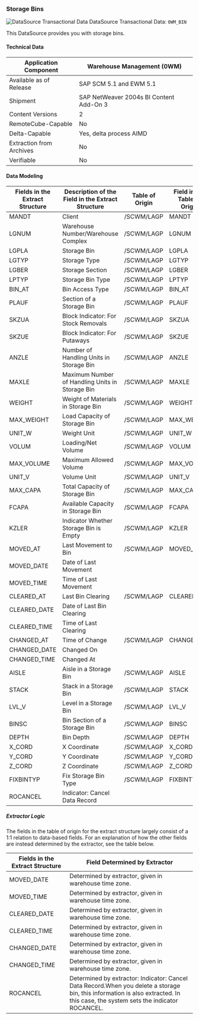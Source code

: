 ### Storage Bins

![DataSource Transactional Data](https://help.sap.com/doc/saphelp_ewm94/9.4/en-US/graphics/BICObjDataSourceTransactionalData.gif) DataSource Transactional Data: `0WM_BIN`

 This DataSource provides you with storage bins.

#### Technical Data

| Application Component    | Warehouse Management (0WM)              |
| ------------------------ | --------------------------------------- |
| Available as of Release  | SAP SCM 5.1 and EWM 5.1                 |
| Shipment                 | SAP NetWeaver 2004s BI Content Add-On 3 |
| Content Versions         | 2                                       |
| RemoteCube-Capable       | No                                      |
| Delta-Capable            | Yes, delta process AIMD                 |
| Extraction from Archives | No                                      |
| Verifiable               | No                                      |

#### Data Modeling

| Fields in the Extract Structure | Description of the Field in the Extract Structure | Table of Origin | Field in the Table of Origin |
| ------------------------------- | ------------------------------------------------- | --------------- | ---------------------------- |
| MANDT                           | Client                                            | /SCWM/LAGP      | MANDT                        |
| LGNUM                           | Warehouse Number/Warehouse Complex                | /SCWM/LAGP      | LGNUM                        |
| LGPLA                           | Storage Bin                                       | /SCWM/LAGP      | LGPLA                        |
| LGTYP                           | Storage Type                                      | /SCWM/LAGP      | LGTYP                        |
| LGBER                           | Storage Section                                   | /SCWM/LAGP      | LGBER                        |
| LPTYP                           | Storage Bin Type                                  | /SCWM/LAGP      | LPTYP                        |
| BIN_AT                          | Bin Access Type                                   | /SCWM/LAGP      | BIN_AT                       |
| PLAUF                           | Section of a Storage Bin                          | /SCWM/LAGP      | PLAUF                        |
| SKZUA                           | Block Indicator: For Stock Removals               | /SCWM/LAGP      | SKZUA                        |
| SKZUE                           | Block Indicator: For Putaways                     | /SCWM/LAGP      | SKZUE                        |
| ANZLE                           | Number of Handling Units in Storage Bin           | /SCWM/LAGP      | ANZLE                        |
| MAXLE                           | Maximum Number of Handling Units in Storage Bin   | /SCWM/LAGP      | MAXLE                        |
| WEIGHT                          | Weight of Materials in Storage Bin                | /SCWM/LAGP      | WEIGHT                       |
| MAX_WEIGHT                      | Load Capacity of Storage Bin                      | /SCWM/LAGP      | MAX_WEIGHT                   |
| UNIT_W                          | Weight Unit                                       | /SCWM/LAGP      | UNIT_W                       |
| VOLUM                           | Loading/Net Volume                                | /SCWM/LAGP      | VOLUM                        |
| MAX_VOLUME                      | Maximum Allowed Volume                            | /SCWM/LAGP      | MAX_VOLUME                   |
| UNIT_V                          | Volume Unit                                       | /SCWM/LAGP      | UNIT_V                       |
| MAX_CAPA                        | Total Capacity of Storage Bin                     | /SCWM/LAGP      | MAX_CAPA                     |
| FCAPA                           | Available Capacity in Storage Bin                 | /SCWM/LAGP      | FCAPA                        |
| KZLER                           | Indicator Whether Storage Bin is Empty            | /SCWM/LAGP      | KZLER                        |
| MOVED_AT                        | Last Movement to Bin                              | /SCWM/LAGP      | MOVED_AT                     |
| MOVED_DATE                      | Date of Last Movement                             |                 |                              |
| MOVED_TIME                      | Time of Last Movement                             |                 |                              |
| CLEARED_AT                      | Last Bin Clearing                                 | /SCWM/LAGP      | CLEARED_AT                   |
| CLEARED_DATE                    | Date of Last Bin Clearing                         |                 |                              |
| CLEARED_TIME                    | Time of Last Clearing                             |                 |                              |
| CHANGED_AT                      | Time of Change                                    | /SCWM/LAGP      | CHANGED_AT                   |
| CHANGED_DATE                    | Changed On                                        |                 |                              |
| CHANGED_TIME                    | Changed At                                        |                 |                              |
| AISLE                           | Aisle in a Storage Bin                            | /SCWM/LAGP      | AISLE                        |
| STACK                           | Stack in a Storage Bin                            | /SCWM/LAGP      | STACK                        |
| LVL_V                           | Level in a Storage Bin                            | /SCWM/LAGP      | LVL_V                        |
| BINSC                           | Bin Section of a Storage Bin                      | /SCWM/LAGP      | BINSC                        |
| DEPTH                           | Bin Depth                                         | /SCWM/LAGP      | DEPTH                        |
| X_CORD                          | X Coordinate                                      | /SCWM/LAGP      | X_CORD                       |
| Y_CORD                          | Y Coordinate                                      | /SCWM/LAGP      | Y_CORD                       |
| Z_CORD                          | Z Coordinate                                      | /SCWM/LAGP      | Z_CORD                       |
| FIXBINTYP                       | Fix Storage Bin Type                              | /SCWM/LAGP      | FIXBINTYP                    |
| ROCANCEL                        | Indicator: Cancel Data Record                     |                 |                              |

##### Extractor Logic

The fields in the table of origin for the extract structure largely consist of a 1:1 relation to data-based fields. For an explanation of how the other fields are instead determined by the extractor, see the table below.

| Fields in the Extract Structure | Field Determined by Extractor                                |
| ------------------------------- | ------------------------------------------------------------ |
| MOVED_DATE                      | Determined by extractor, given in warehouse time zone.       |
| MOVED_TIME                      | Determined by extractor, given in warehouse time zone.       |
| CLEARED_DATE                    | Determined by extractor, given in warehouse time zone.       |
| CLEARED_TIME                    | Determined by extractor, given in warehouse time zone.       |
| CHANGED_DATE                    | Determined by extractor, given in warehouse time zone.       |
| CHANGED_TIME                    | Determined by extractor, given in warehouse time zone.       |
| ROCANCEL                        | Determined by extractor: Indicator: Cancel Data Record.When you delete a storage bin, this information is also extracted. In this case, the system sets the indicator ROCANCEL. |
